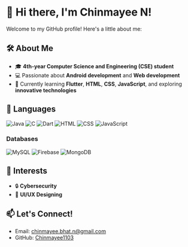 # 👋 Hi there, I'm Chinmayee N!

Welcome to my GitHub profile! Here's a little about me:

## 🛠 About Me
- 🎓 **4th-year Computer Science and Engineering (CSE) student**
- 💻 Passionate about **Android development** and **Web development**
- 🌱 Currently learning **Flutter**, **HTML**, **CSS**, **JavaScript**, and exploring **innovative technologies**

## 🔧 Languages
![Java](https://img.shields.io/badge/Java-007396?style=for-the-badge&logo=java&logoColor=white)
![C](https://img.shields.io/badge/C-A8B9CC?style=for-the-badge&logo=c&logoColor=white)
![Dart](https://img.shields.io/badge/Dart-0175C2?style=for-the-badge&logo=dart&logoColor=white)
![HTML](https://img.shields.io/badge/HTML5-E34F26?style=for-the-badge&logo=html5&logoColor=white)
![CSS](https://img.shields.io/badge/CSS3-1572B6?style=for-the-badge&logo=css3&logoColor=white)
![JavaScript]([https://img.shields.io/badge/JavaScript-F7DF1E?style=for-the-badge&logo=javascript&logoColor=black](https://www.bing.com/ck/a?!&&p=0256585e8440ebfafa789a23d4951cf1205eed7b0a1195cdecda0d815839cea9JmltdHM9MTczNTY4OTYwMA&ptn=3&ver=2&hsh=4&fclid=04051f00-4fce-666a-19bf-0d484ece6722&u=a1L2ltYWdlcy9zZWFyY2g_cT1qYXZhc2NyaXB0JTIwbG9nbyZGT1JNPUlRRlJCQSZpZD1BOTY3NDU0Q0U0RjJBMDc2QTdEMEM3NEE5Q0JDQ0M4MjdFQTdGRDcz&ntb=1))

### Databases
![MySQL](https://img.shields.io/badge/MySQL-4479A1?style=for-the-badge&logo=mysql&logoColor=white)
![Firebase](https://img.shields.io/badge/Firebase-FFCA28?style=for-the-badge&logo=firebase&logoColor=black)
![MongoDB](https://img.shields.io/badge/MongoDB-47A248?style=for-the-badge&logo=mongodb&logoColor=white)


## 🌟 Interests
- 🔒 **Cybersecurity**
- 🎨 **UI/UX Designing**
## 📫 Let's Connect!
- Email: [chinmayee.bhat.n@gmail.com](mailto:chinmayee.bhat.n@gmail.com)
- GitHub: [Chinmayee1103](https://github.com/Chinmayee1103)

